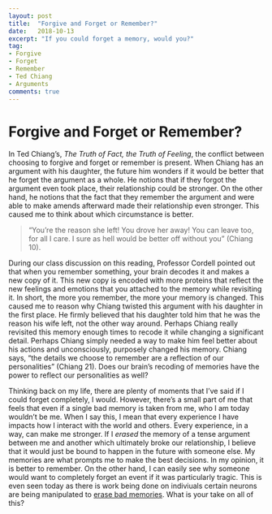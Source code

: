 ```yaml
---
layout: post
title:  "Forgive and Forget or Remember?"
date:   2018-10-13
excerpt: "If you could forget a memory, would you?"
tag:
- Forgive 
- Forget
- Remember
- Ted Chiang
- Arguments
comments: true
---
```


# Forgive and Forget or Remember?

In Ted Chiang’s, *The Truth of Fact, the Truth of Feeling*, the conflict between choosing to forgive and forget or remember is present. When Chiang has an argument with his daughter, the future him wonders if it would be better that he forget the argument as a whole. He notions that if they forgot the argument even took place, their relationship could be stronger. On the other hand, he notions that the fact that they remember the argument and were able to make amends afterward made their relationship even stronger. This caused me to think about which circumstance is better. 

>“You’re the reason she left! You drove her away! You can leave too, for all I care. 
>I sure as hell would be better off without you” (Chiang 10).

During our class discussion on this reading, Professor Cordell pointed out that when you remember something, your brain decodes it and makes a new copy of it. This new copy is encoded with more proteins that reflect the new feelings and emotions that you attached to the memory while revisiting it. In short, the more you remember, the more your memory is changed. This caused me to reason why Chiang twisted this argument with his daughter in the first place. He firmly believed that his daughter told him that he was the reason his wife left, not the other way around. Perhaps Chiang really revisited this memory enough times to recode it while changing a significant detail. Perhaps Chiang simply needed a way to make him feel better about his actions and unconsciously, purposely changed his memory. Chiang says, “the details we choose to remember are a reflection of our personalities” (Chiang 21). Does our brain’s recoding of memories have the power to reflect our personalities as well?

Thinking back on my life, there are plenty of moments that I’ve said if I could forget completely, I would. However, there’s a small part of me that feels that even if a single bad memory is taken from me, who I am today wouldn’t be me. When I say this, I mean that every experience I have impacts how I interact with the world and others. Every experience, in a way, can make me stronger. If I *erased* the memory of a tense argument between me and another which ultimately broke our relationship, I believe that it would just be bound to happen in the future with someone else. My memories are what prompts me to make the best decisions. In my opinion, it is better to remember. On the other hand, I can easily see why someone would want to completely forget an event if it was particularly tragic. This is even seen today as there is work being done on indiviuals certain neurons are being manipulated to [erase bad memories](https://www.apa.org/monitor/2015/02/bad-memories.aspx). What is your take on all of this?
